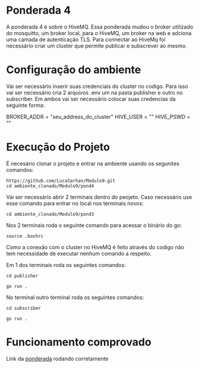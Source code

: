 # Ponderada 4
A ponderada 4 é sobre o HiveMQ. Essa ponderada mudou o broker utilizado do mosquitto, um broker local, para o HiveMQ, um broker na web e adciona uma camada de autenticação TLS. Para connectar ao HiveMq foi necessário criar um cluster que permite publicar e subscrever ao mesmo. 

# Configuração do ambiente

Vai ser necessário inserir suas credenciais do cluster no codigo. Para isso vai ser necessário cria 2 arquivos .env um na pasta publisher e outro no subscriber. Em ambos vai ser necessário colocar suas credencias da seguinte forma:

BROKER_ADDR = "seu_address_do_cluster"
HIVE_USER = "<nome-de-usuario>"
HIVE_PSWD = "<senha-cadastrada>"

# Execução do Projeto

É necesário clonar o projeto e entrar na ambiente usando os segunites comandos:

```
https://github.com/LucaSarhan/Modulo9.git
cd ambiente_clonado/Modulo9/pond4
```

Vai ser necessário abrir 2 terminais dentro do peojeto. Caso necessário use esse comando para entrar no local nos terminais novos:

```
cd ambiente_clonado/Modulo9/pond3
```

Nos 2 terminais roda o seguinte comando para acessar o binário do go:

```
source .bashrc
```

Como a conexão com o cluster no HiveMQ é feito através do codigo não tem necessidade de executar nenhum comando a respeito.

Em 1 dos terminais roda os seguintes comandos:

```
cd publisher
```

```
go run .
```

No terminal outro terminal roda os seguintes comandos:

```
cd subscriber
```
```
go run .
```

# Funcionamento comprovado

Link da [ponderada](https://drive.google.com/file/d/1O4Y3A5_WiylkM4ldF5C3ctA4nuueZPXC/view?usp=sharing) rodando corretamente